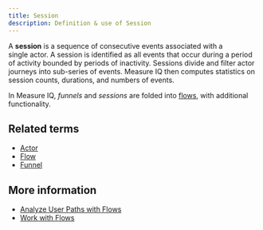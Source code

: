```yaml
---
title: Session 
description: Definition & use of Session 
---
```

A **session** is a sequence of consecutive events associated with a single actor. A session is identified as all events that occur during a period of activity bounded by periods of inactivity. Sessions divide and filter actor journeys into sub-series of events. Measure IQ then computes statistics on session counts, durations, and numbers of events.

In Measure IQ, *funnels* and *sessions* are folded into [flows](../../../glossary/flow), with additional functionality.

## Related terms

- [Actor](../actor)
- [Flow](../../../glossary/flow)
- [Funnel](../funnel)

## More information

- [Analyze User Paths with Flows](https://behavure.ai/docs/wiki/spaces/SGV/pages/2139260084)
- [Work with Flows](https://behavure.ai/docs/wiki/spaces/SGV/pages/2139259262)